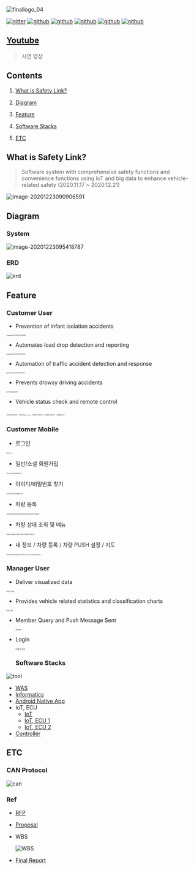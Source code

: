 

![finallogo_04](md-images/finallogo_04.png)

[![gitter](https://img.shields.io/gitter/room/socialDe/SafetyLink)](https://github.com/socialDe/SafetyLink) [![github](https://img.shields.io/github/languages/count/socialDe/SafetyLink)](https://github.com/socialDe/SafetyLink) [![github](https://img.shields.io/github/languages/top/socialDe/SafetyLink)](https://github.com/socialDe/SafetyLink) [![github](https://img.shields.io/github/languages/code-size/socialDe/SafetyLink)](https://github.com/socialDe/SafetyLink) [![github](https://img.shields.io/github/repo-size/socialDe/SafetyLink)](https://github.com/socialDe/SafetyLink) [![github](https://img.shields.io/github/contributors/socialDe/SafetyLink)](https://github.com/socialDe/SafetyLink)

## [Youtube](https://youtu.be/ruTkEXwlFHY)

> 시연 영상



## Contents

1. [What is Safety Link?](#what-is-safety-link?)

2. [Diagram](#diagram)
3. [Feature](#feature)
4. [Software Stacks](#software-stacks)
5. [ETC](#etc)





## What is Safety Link?

> Software system with comprehensive safety functions and convenience functions using IoT and big data to enhance vehicle-related safety (2020.11.17 ~ 2020.12.21)

![image-20201223090906591](md-images/image-20201223090906591.png)





## Diagram

### System

![image-20201223095418787](md-images/image-20201223095418787.png)



### ERD

![erd](md-images/erd.png)





## Feature

### Customer User

- Prevention of infant isolation accidents

<img src="md-images/image-20210120142706946.png" alt="image-20210120142706946" style="zoom: 25%;" />

- Automates load drop detection and reporting

<img src="md-images/image-20210120142836400.png" alt="image-20210120142836400" style="zoom:25%;" />

- Automation of traffic accident detection and response

<img src="md-images/image-20210120142756271.png" alt="image-20210120142756271" style="zoom:25%;" />

- Prevents drowsy driving accidents

<img src="md-images/%EC%B0%A8%EB%9F%89%EC%A1%B0%ED%9A%8C_%EC%A1%B8%EC%9D%8C%EB%B0%A9%EC%A7%80.png" alt="차량조회_졸음방지" style="zoom: 25%;" />

- Vehicle status check and remote control

<img src="md-images/%EC%B0%A8%EB%9F%89%EB%93%B1%EB%A1%9D_%EB%B9%88%ED%99%94%EB%A9%B4.png" alt="차량등록_빈화면" style="zoom: 25%;" />

<img src="md-images/%EC%B0%A8%EB%9F%89%EC%A1%B0%ED%9A%8C_moving.png" alt="차량조회_moving" style="zoom: 25%;" />

<img src="md-images/%ED%83%9C%EB%B8%94%EB%A6%BF_%ED%8A%B8%EB%9F%AD%EC%A1%B0%ED%9A%8C-1611121591792.png" alt="태블릿_트럭조회" style="zoom: 25%;" />

<img src="md-images/%ED%83%9C%EB%B8%94%EB%A6%BF_%EC%B0%A8%EB%9F%89%EC%A1%B0%ED%9A%8C.png" alt="태블릿_차량조회" style="zoom: 25%;" />

<img src="md-images/%ED%83%9C%EB%B8%94%EB%A6%BF_%EC%A7%80%EB%8F%84.png" alt="태블릿_지도" style="zoom: 25%;" />



### Customer Mobile

* 로그인

<img src="md-images/%EB%A1%9C%EA%B7%B8%EC%9D%B8.PNG" alt="로그인" style="zoom: 25%;" />

* 일반/소셜 회원가입

<img src="md-images/%EA%B5%AC%EA%B8%80%ED%9A%8C%EC%9B%90%EA%B0%80%EC%9E%85.PNG" alt="구글회원가입" style="zoom: 25%;" /><img src="md-images/%ED%9A%8C%EC%9B%90%EA%B0%80%EC%9E%85.PNG" alt="회원가입" style="zoom: 25%;" />

* 아이디/비밀번호 찾기

<img src="md-images/%EC%95%84%EC%9D%B4%EB%94%94%EC%B0%BE%EA%B8%B0.PNG" alt="아이디찾기" style="zoom: 25%;" /><img src="md-images/%EB%B9%84%EB%B0%80%EB%B2%88%ED%98%B8%EC%B0%BE%EA%B8%B0.PNG" alt="비밀번호찾기" style="zoom: 25%;" />

* 차량 등록

<img src="md-images/%EB%AA%A8%EB%B0%94%EC%9D%BC%EC%B0%A8%EB%9F%89%EB%93%B1%EB%A1%9D.PNG" alt="모바일차량등록" style="zoom: 25%;" /><img src="md-images/%EB%AA%A8%EB%B0%94%EC%9D%BC%EC%B0%A8%EB%9F%89%EB%93%B1%EB%A1%9D%EC%9D%B8%EC%A6%9D.PNG" alt="모바일차량등록인증" style="zoom: 25%;" /><img src="md-images/%EC%9D%B8%EC%A6%9D%ED%9B%84%EC%B0%A8%EB%9F%89%EB%93%B1%EB%A1%9D.PNG" alt="인증후차량등록" style="zoom: 25%;" />

* 차량 상태 조회 및 메뉴

<img src="md-images/%EB%AA%A8%EB%B0%94%EC%9D%BC%EC%A1%B0%ED%9A%8C%EC%A0%9C%EC%96%B4.PNG" alt="모바일조회제어" style="zoom: 25%;" /><img src="md-images/%EB%A9%94%EB%89%B4%EB%84%A4%EB%B9%84%EA%B2%8C%EC%9D%B4%EC%85%98.PNG" alt="메뉴네비게이션" style="zoom: 25%;" /><img src="md-images/%EB%A7%88%EC%9D%B4%ED%8E%98%EC%9D%B4%EC%A7%80.PNG" alt="마이페이지" style="zoom: 25%;" />

* 내 정보 / 차량 등록 / 차량 PUSH 설정 / 지도

<img src="md-images/%EB%82%B4%EC%A0%95%EB%B3%B4.PNG" alt="내정보" style="zoom: 25%;" /><img src="md-images/%EB%AA%A8%EB%B0%94%EC%9D%BC%EC%B0%A8%EB%9F%89%EC%B6%94%EA%B0%80.PNG" alt="모바일차량추가" style="zoom: 25%;" /><img src="md-images/%EC%95%88%EC%A0%84%EA%B8%B0%EB%8A%A5%ED%91%B8%EC%8B%9C%EC%84%A4%EC%A0%95.PNG" alt="안전기능푸시설정" style="zoom: 25%;" /><img src="md-images/%EB%AA%A8%EB%B0%94%EC%9D%BC%EC%A7%80%EB%8F%84.PNG" alt="모바일지도" style="zoom: 25%;" />



### Manager User

- Deliver visualized data

<img src="md-images/%EC%9B%B9%20%EB%8C%80%EC%8B%9C%EB%B3%B4%EB%93%9C.jpg" alt="웹 대시보드" style="zoom: 25%;" />

- Provides vehicle related statistics and classification charts

<img src="md-images/%EC%9B%B9_%EC%B0%A8%ED%8A%B83.jpg" alt="웹_차트3" style="zoom:25%;" />

- Member Query and Push Message Sent

  <img src="md-images/%EC%9B%B9_%ED%9A%8C%EC%9B%90.jpg" alt="웹_회원" style="zoom:25%;" />

* Login

  <img src="md-images/%EC%9B%B9_%EB%A1%9C%EA%B7%B8%EC%9D%B8.jpg" alt="웹_로그인" style="zoom: 33%;" />

  
  
  
  
  ### Software Stacks

![tool](md-images/tool.png)

- [WAS](WebServer)
- [Informatics](CustomerTablet)
- [Android Native App](CustomerMobile)
- IoT, ECU
  - [IoT](CarHead)
  - [IoT, ECU 1](CarFront)
  - [IoT, ECU 2](CarRear)
- [Controller](Sensors)





## ETC

### CAN Protocol

![can](md-images/can.png)



### Ref

- [RFP](./RFP_SaftyLink.pdf)

- [Proposal](./결과보고서_SafetyLink.pdf)

- WBS

  ![WBS](md-images/image-20210120103106581.png)

- [Final Report](./결과보고서_SafetyLink.pdf)

